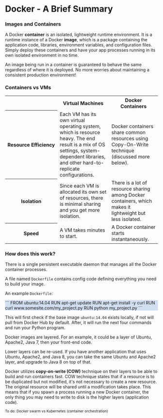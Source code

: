 # Docker - A Brief Summary

### Images and Containers
A Docker **container** is an isolated, lightweight runtime environment. It is a runtime instance of a Docker **image**, which is a package containing the application code, libraries, environment variables, and configuration files. Simply deploy these containers and have your app processes running in its own isolated environment in no time.

An image being run in a container is guaranteed to behave the same regardless of where it is deployed. No more worries about maintaining a consistent production environment!

### Containers vs VMs
<table style="width: 100%;">
  <tr>
    <th></th>
    <th>Virtual Machines</th>
    <th>Docker Containers</th>
  </tr>
  <tr>
    <th style="white-space: nowrap">Resource Efficiency</td>
    <td>Each VM has its own virtual operating system, which is resource heavy. The end result is a mix of OS settings, system-dependent libraries, and other hard-to-replicate configurations.</td> 
    <td>Docker containers share common resources using Copy-On-Write technique (discussed more below).</td>
  </tr>
  <tr>
    <th style="white-space: nowrap">Isolation</td>
    <td>Since each VM is allocated its own set of resources, there is minimal sharing and you get more isolation.</td> 
    <td>There is a lot of resource sharing among Docker containers, which makes it lightweight but less isolated.</td>
  </tr>
  <tr>
    <th style="white-space: nowrap">Speed</td>
    <td>A VM takes minutes to start.</td> 
    <td>A Docker container starts instantaneously.</td>
  </tr>
</table>

### How does this work?
There is a single persistent executable daemon that manages all the Docker container processes.

A file named `Dockerfile` contains config code defining everything you need to build your image.

An example `Dockerfile`:
<div style="background-color: #d2def2">
```
FROM ubuntu:14.04
RUN apt-get update
RUN apt-get install -y curl
RUN curl www.somesite.com/my_project.py
RUN python my_project.py
```
</div>

This will first check if the base image `ubuntu:14.04` exists locally, if not will pull from Docker Hub by default. After, it will run the next four commands and run your Python program.

Docker images are layered. For an example, it could be a layer of Ubuntu, Apache2, Java 7, then your front-end code.

Lower layers can be re-used. If you have another application that uses Ubuntu, Apache2, and Java 8, you can take the same Ubuntu and Apache2 layer, and upgrade to Java 8 on top of that. 

Docker utilizes **copy-on-write (COW)** technique on their layers to be able to build and run containers fast. COW technique states that if a resource is to be duplicated but not modified, it's not necessary to create a new resource. The original resource will be shared until a modification takes place. This means that if you spawn a process running a new Docker container, the only thing you may need to write to disk is the higher layers (application code).


<sub>
To do:
Docker swarm vs Kubernetes (container orchestration)
</sub>